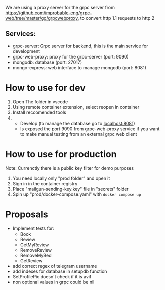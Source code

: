 We are using a proxy server for the grpc server from https://github.com/improbable-eng/grpc-web/tree/master/go/grpcwebproxy, to convert http 1.1 requests to http 2

## Services:
- grpc-server: Grpc server for backend, this is the main service for development
- grpc-web-proxy: proxy for the grpc-server (port: 9090)
- mongodb: database (port: 27017)
- mongo-express: web interface to manage mongodb (port: 8081)
# How to use for dev
1. Open The folder in vscode
2. Using remote container extension, select reopen in container
3. Install reccomended tools
4. 
    - Develop (to manage the database go to [localhost:8081](localhost:8081))
    - Is exposed the port 9090 from grpc-web-proxy service if you want to make manual testing from an external grpc web client
# How to use for production
Note: Currenctly there is a public key filter for demo purposes
1. You need locally only "prod folder" and open it
2. Sign in in the container registry
3. Place "mailgun-sending-key.key" file in "secrets" folder
4. Spin up "prod/docker-compose.yaml" with `docker compose up`

# Proposals
- Implement tests for:
    - Book
    - Review
    - GetMyReview
    - RemoveReview
    - RemoveMyBed
    - GetReview
- add correct regex of telegram username
- add indexes for database in setupdb function
- SetProfilePic doesn't check if it is avif
- non optional values in grpc could be nil
